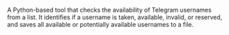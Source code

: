 A Python-based tool that checks the availability of Telegram usernames from a list. It identifies if a username is taken, available, invalid, or reserved, and saves all available or potentially available usernames to a file.
